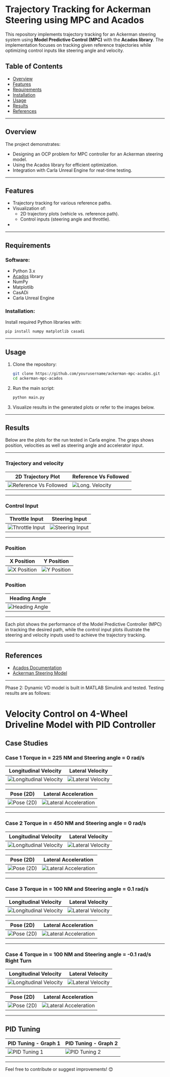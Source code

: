 # Trajectory Tracking for Ackerman Steering using MPC and Acados

This repository implements trajectory tracking for an Ackerman steering system using **Model Predictive Control (MPC)** with the **Acados library**. The implementation focuses on tracking given reference trajectories while optimizing control inputs like steering angle and velocity.

## Table of Contents
- [Overview](#overview)
- [Features](#features)
- [Requirements](#requirements)
- [Installation](#installation)
- [Usage](#usage)
- [Results](#results)
- [References](#references)

---

## Overview

The project demonstrates:
- Designing an OCP problem for MPC controller for an Ackerman steering model.
- Using the Acados library for efficient optimization.
- Integration with Carla Unreal Engine for reat-time testing. 

---

## Features

- Trajectory tracking for various reference paths.
- Visualization of:
  - 2D trajectory plots (vehicle vs. reference path).
  - Control inputs (steering angle and throttle).
- 

---

## Requirements

### Software:
- Python 3.x
- [Acados](https://github.com/acados/acados) library
- NumPy
- Matplotlib
- CasADi
- Carla Unreal Engine 

### Installation:
Install required Python libraries with:
```bash
pip install numpy matplotlib casadi
```

---

## Usage

1. Clone the repository:
   ```bash
   git clone https://github.com/yourusername/ackerman-mpc-acados.git
   cd ackerman-mpc-acados
   ```

2. Run the main script:
   ```bash
   python main.py
   ```

3. Visualize results in the generated plots or refer to the images below.

---

## Results


Below are the plots for the run tested in Carla engine. The graps shows position, velocities as well as steering angle and 
accelerator input. 

---

### Trajectory and velocity
| 2D Trajectory Plot | Reference Vs Followed |
|---------------------|--------------------|
| ![Reference Vs Followed](Results/plots_10mps/trajectory_vs_followed_path.png) | ![Long. Velocity](Results/plots_10mps/velocity_over_time.png) |

---

### Control Input
|Throttle Input| Steering Input |
|---------------------|--------------------|
| ![Throttle Input](Results/plots_10mps/throttle_command.png) | ![Steering Input](Results/plots_10mps/steering_command.png) |

---

### Position
| X Position | Y Position |
|---------------------|--------------------|
| ![X Position](Results/plots_10mps/x_position_over_time.png) | ![Y Position](Results/plots_10mps/y_position_over_time.png) |

### Position
| Heading Angle
|---------------------
| ![Heading Angle](Results/plots_10mps/yaw_angle_over_time.png) 

---

Each plot shows the performance of the Model Predictive Controller (MPC) in tracking the desired path, while the control input plots illustrate the steering and velocity inputs used to achieve the trajectory tracking.


---

## References

- [Acados Documentation](https://docs.acados.org/)
- [Ackerman Steering Model](https://en.wikipedia.org/wiki/Ackermann_steering_geometry)

---

Phase 2: 
Dynamic VD model is built in MATLAB Simulink and tested.
Testing results are as follows:
# Velocity Control on 4-Wheel Driveline Model with PID Controller

## Case Studies
### Case 1 Torque in = 225 NM and Steering angle = 0 rad/s  
| **Longitudinal Velocity** | **Lateral Velocity** |
|---------------------------|-----------------------|
| ![Longitudinal Velocity](Results/MATLAB_Results/case1/Vx.jpg) | ![Lateral Velocity](Results/MATLAB_Results/case1/Vy.jpg) |

| **Pose (2D)**             | **Lateral Acceleration** |
|---------------------------|---------------------------|
| ![Pose (2D)](Results/MATLAB_Results/case1/pose.jpg) | ![Lateral Acceleration](Results/MATLAB_Results/case1/lat_accel.jpg) |

---

### Case 2 Torque in = 450 NM and Steering angle = 0 rad/s
| **Longitudinal Velocity** | **Lateral Velocity** |
|---------------------------|-----------------------|
| ![Longitudinal Velocity](Results/MATLAB_Results/Case-2/Vx.jpg) | ![Lateral Velocity](Results/MATLAB_Results/Case-2/Vy.jpg) |

| **Pose (2D)**             | **Lateral Acceleration** |
|---------------------------|---------------------------|
| ![Pose (2D)](Results/MATLAB_Results/Case-2/pose.jpg) | ![Lateral Acceleration](Results/MATLAB_Results/Case-2/Lat_acc.jpg) |

---

### Case 3 Torque in = 100 NM and Steering angle = 0.1 rad/s
| **Longitudinal Velocity** | **Lateral Velocity** |
|---------------------------|-----------------------|
| ![Longitudinal Velocity](Results/MATLAB_Results/case-3/Vx.jpg) | ![Lateral Velocity](Results/MATLAB_Results/case-3/Vy.jpg) |

| **Pose (2D)**             | **Lateral Acceleration** |
|---------------------------|---------------------------|
| ![Pose (2D)](Results/MATLAB_Results/case-3/pose.jpg) | ![Lateral Acceleration](Results/MATLAB_Results/case-3/lat_acc.jpg) |

---
### Case 4 Torque in = 100 NM and Steering angle = -0.1 rad/s Right Turn
| **Longitudinal Velocity** | **Lateral Velocity** |
|---------------------------|-----------------------|
| ![Longitudinal Velocity](Results/MATLAB_Results/Case-4/Vx.jpg) | ![Lateral Velocity](Results/MATLAB_Results/Case-4/Vy.jpg) |

| **Pose (2D)**             | **Lateral Acceleration** |
|---------------------------|---------------------------|
| ![Pose (2D)](Results/MATLAB_Results/Case-4/Pos.jpg) | ![Lateral Acceleration](Results/MATLAB_Results/Case-4/lat_accel.jpg) |

---

## PID Tuning
| **PID Tuning - Graph 1** | **PID Tuning - Graph 2** |
|--------------------------|--------------------------|
| ![PID Tuning 1](Results/MATLAB_Results/PID_tunning/Vel_graph.jpg) | ![PID Tuning 2](Results/MATLAB_Results/PID_tunning2/Vx.jpg) |

---
Feel free to contribute or suggest improvements! 😊
